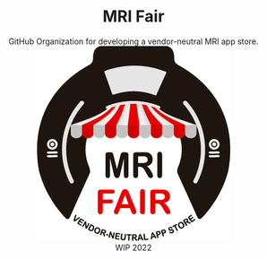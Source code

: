 <center><h1> MRI Fair</h1></center>

<center>GitHub Organization for developing a vendor-neutral MRI app store. </center>

<center><img src="mrifair_logo.png"></center>

<center>WIP 2022</center>
